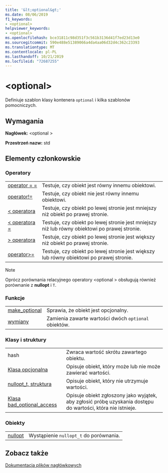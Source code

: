 ```yaml
---
title: '&lt;optional&gt;'
ms.date: 08/06/2019
f1_keywords:
- <optional>
helpviewer_keywords:
- <optional>
ms.openlocfilehash: bce31811c98d351f3c561b3136d41f7ed23d13e0
ms.sourcegitcommit: 590e488e51389066a4da4aa06d32d4c362c23393
ms.translationtype: MT
ms.contentlocale: pl-PL
ms.lasthandoff: 10/21/2019
ms.locfileid: "72687255"
---
```

# <a name="ltoptionalgt"></a>&lt;optional&gt;

Definiuje szablon klasy kontenera `optional` i kilka szablonów pomocniczych.

## <a name="requirements"></a>Wymagania

**Nagłówek:** \<optional >

**Przestrzeń nazw:** std

## <a name="members"></a>Elementy członkowskie

### <a name="operators"></a>Operatory

|||
|-|-|
|[operator = =](../standard-library/optional-operators.md#op_eq_eq)|Testuje, czy obiekt jest równy innemu obiektowi.|
|[operator!=](../standard-library/optional-operators.md#op_neq)|Testuje, czy obiekt nie jest równy innemu obiektowi.|
|[< operatora](../standard-library/optional-operators.md#op_lt)|Testuje, czy obiekt po lewej stronie jest mniejszy niż obiekt po prawej stronie.|
|[< operatora =](../standard-library/optional-operators.md#op_lt_eq)|Testuje, czy obiekt po lewej stronie jest mniejszy niż lub równy obiektowi po prawej stronie.|
|[> operatora](../standard-library/optional-operators.md#op_gt)|Testuje, czy obiekt po lewej stronie jest większy niż obiekt po prawej stronie.|
|[operator>=](../standard-library/optional-operators.md#op_lt_eq)|Testuje, czy obiekt po lewej stronie jest większy lub równy obiektowi po prawej stronie.|

> [!NOTE]
> Oprócz porównania relacyjnego operatory \<optional > obsługują również porównanie z **nullopt** i `T`.

### <a name="functions"></a>Funkcje

|||
|-|-|
|[make_optional](../standard-library/optional-functions.md#make_optional)|Sprawia, że obiekt jest opcjonalny.|
|[wymiany](../standard-library/optional-functions.md#swap)|Zamienia zawarte wartości dwóch `optional` obiektów.|

### <a name="classes-and-structs"></a>Klasy i struktury

|||
|-|-|
|hash|Zwraca wartość skrótu zawartego obiektu.|
|[Klasa opcjonalna](../standard-library/optional-class.md)|Opisuje obiekt, który może lub nie może zawierać wartości.|
|[nullopt_t, struktura](../standard-library/nullopt-t-structure.md)|Opisuje obiekt, który nie utrzymuje wartości.|
|[Klasa bad_optional_access](../standard-library/bad-optional-access-class.md)|Opisuje obiekt zgłoszony jako wyjątek, aby zgłosić próbę uzyskania dostępu do wartości, która nie istnieje.|

### <a name="objects"></a>Obiekty

|||
|-|-|
|[nullopt](../standard-library/optional-functions.md#nullopt)|Wystąpienie `nullopt_t` do porównania.|

## <a name="see-also"></a>Zobacz także

[Dokumentacja plików nagłówkowych](../standard-library/cpp-standard-library-header-files.md)
